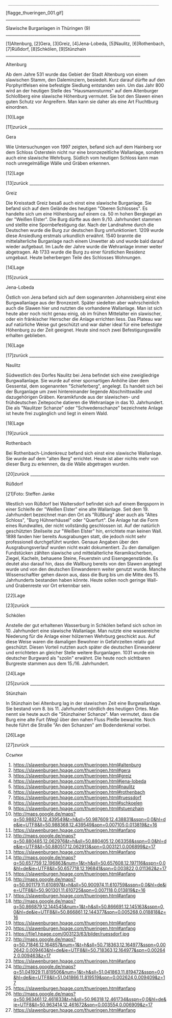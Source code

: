      __________________________________________________________________

[flagge_thueringen_001.gif]
     __________________________________________________________________

Slawische Burganlagen in Thüringen (9)
     __________________________________________________________________

   [1]Altenburg, [2]Gera, [3]Greiz, [4]Jena-Lobeda, [5]Naulitz,
   [6]Rothenbach, [7]Rüßdorf, [8]Schkölen, [9]Stünzhain
     __________________________________________________________________

Altenburg

Ab dem Jahre 531 wurde das Gebiet der Stadt  Altenburg von einem slawischen
Stamm, den Daleminziern, besiedelt. Kurz darauf dürfte auf den
Porphyritfelsen eine befestigte Siedlung entstanden sein. Um das Jahr 800
wird an  der heutigen Stelle des "Hausmannsturms" auf dem Altenburger
Schloßberg eine slawische Höhenburg vermutet. Sie bot den Slawen einen guten
Schutz vor Angreifern. Man kann sie daher als eine Art Fluchtburg einordnen.

   [10]Lage

   [11]zurück
     __________________________________________________________________

   Gera

   Wie Untersuchungen von 1997 zeigten, befand sich auf dem Hainberg vor
   dem Schloss Osterstein nicht nur eine bronzezeitliche Wallanlage,
   sondern auch eine slawische Wehrburg. Südlich vom heutigen Schloss kann
   man noch unregelmäßige Wälle und Gräben erkennen.

   [12]Lage

   [13]zurück
     __________________________________________________________________

   Greiz

   Die Kreisstadt Greiz besaß auch einst eine slawische Burganlage. Sie
   befand sich auf dem Gelände des heutigen "Oberen Schlosses". Es
   handelte sich um eine Höhenburg auf einem ca. 50 m hohen Bergkegel an
   der "Weißen Elster". Die Burg dürfte aus dem 9./10. Jahrhundert stammen
   und stellte eine Spornbefestigung dar. Nach der Landnahme durch die
   Deutschen wurde die Burg zur deutschen Burg umfunktioniert. 1209 wurde
   diese Ansiedlung erstmals urkundlich erwähnt. 1540 brannte die
   mittelalterliche Burganlage nach einem Unwetter ab und wurde bald
   darauf wieder aufgebaut. Im Laufe der Jahre wurde die Wehranlage immer
   weiter abgetragen. Ab 1733 wurde die Burg zu einer fürstlichen Residenz
   umgebaut. Heute beherbergen Teile des Schlosses Wohnungen.

   [14]Lage

   [15]zurück
     __________________________________________________________________

   Jena-Lobeda

   Östlich von Jena befand sich auf dem sogenannten Johannisberg einst
   eine Burgwallanlage aus der Bronzezeit. Später siedelten aber
   wahrscheinlich auch die Slawen hier und nutzten die vorhandene
   Wallanlage. Man ist sich heute aber noch nicht genau einig, ob im
   frühen Mittelalter ein slawischer, oder ein fränkischer Herrscher die
   Anlage errichten liess. Das Plateau war auf natürliche Weise gut
   geschützt und war daher ideal für eine befestigte Höhenburg zu der Zeit
   geeignet. Heute sind noch zwei Befestigungswälle erhalten geblieben.

   [16]Lage

   [17]zurück
     __________________________________________________________________

   Naulitz

   Südwestlich des Dorfes Naulitz bei Jena befindet sich eine
   zweigliedrige Burgwallanlage. Sie wurde auf einer spornartigen Anhöhe
   über dem Gessental, dem sogenannten "Schieferberg", angelegt. Es
   handelt sich bei der Burganlage um zwei hintereinander liegende
   Abschnittswälle und dazugehörigen Gräben. Keramikfunde aus der
   slawischen- und frühdeutschen Zeitepoche datieren die Wehranlage in das
   10. Jahrhundert. Die als "Naulitzer Schanze" oder  "Schwedenschanze"
   bezeichnete Anlage ist heute frei zugänglich und liegt in einem Wald.

   [18]Lage

   [19]zurück
     __________________________________________________________________

   Rothenbach

   Bei Rothenbach-Lindenkreuz befand sich einst eine slawische Wallanlage.
   Sie wurde auf dem "alten Berg" errichtet. Heute ist aber nichts mehr
   von dieser Burg zu erkennen, da die Wälle abgetragen wurden.

   [20]zurück
     __________________________________________________________________

   Rüßdorf

   [21]Foto: Steffen Janke

   Westlich von Rüßdorf bei Waltersdorf befindet sich auf einem Bergsporn
   in einer Schleife der "Weißen Elster" eine alte Wallanlage. Seit dem
   19. Jahrhundert bezeichnet man den Ort als "Rüßburg" aber auch als
   "Altes Schloss", "Burg Hühnerhäusel" oder "Querfurt". Die Anlage hat
   die Form eines Rundwalles, der nicht vollständig geschlossen ist. Auf
   der natürlich geschützten Steilseite zur "Weißen Elster" hin,
   errichtete man keinen Wall. 1898 fanden hier bereits Ausgrabungen
   statt, die jedoch nicht sehr professionell durchgeführt wurden. Genaue
   Angaben über den Ausgrabungsverlauf wurden nicht exakt dokumentiert. Zu
   den damaligen Fundstücken zählten slawische und mittelalterliche
   Keramikscherben, Ziegel, Kacheln, behauene Steine, Feuerstein und
   Eisengegenstände. Es deutet also darauf hin, dass die Wallburg bereits
   von den Slawen angelegt wurde und von den deutschen Einwanderern weiter
   genutzt wurde. Manche Wissenschaftler gehen davon aus, dass die Burg
   bis um die Mitte des 15. Jahrhunderts bestanden haben könnte. Heute
   sollen noch geringe Wall- und Grabenreste vor Ort erkennbar sein.

   [22]Lage

   [23]zurück
     __________________________________________________________________

   Schkölen

   Anstelle der gut erhaltenen Wasserburg in Schkölen befand sich schon im
   10. Jahrhundert eine slawische Wallanlage. Man nutzte eine wassereiche
   Niederung für die Anlage einer hölzernen Wehrburg geschickt aus. Auf
   diese Weise waren die damaligen Bewohner in Gefahrzeiten relativ gut
   geschützt. Diesen Vorteil nutzten auch  später die deutschen
   Einwanderer und errichteten an gleicher Stelle weitere Burganlagen.
   1031 wurde ein deutscher Burgward als "szolin" erwähnt. Die heute noch
   sichtbaren Burgreste stammen aus dem 15./16. Jahrhundert.

   [24]Lage

   [25]zurück
     __________________________________________________________________

   Stünzhain

   In Stünzhain bei Altenburg lag in der slawischen Zeit eine
   Burgwallanlage. Sie bestand vom 8. bis 11. Jahrhundert nördlich des
   heutigen Ortes. Man nennt sie heute auch die "Stünzhainer Schanze". Man
   vermutet, dass die Burg eine alte Furt (Weg) über den nahen Fluss
   Pleiße bewachte. Noch heute führt die Straße "An den Schanzen" am
   Bodendenkmal vorbei.

   [26]Lage

   [27]zurück
     __________________________________________________________________

Ссылки

   1. https://slawenburgen.hpage.com/thueringen.html#altenburg
   2. https://slawenburgen.hpage.com/thueringen.html#gera
   3. https://slawenburgen.hpage.com/thueringen.html#greiz
   4. https://slawenburgen.hpage.com/thueringen.html#jena-lobeda
   5. https://slawenburgen.hpage.com/thueringen.html#naulitz
   6. https://slawenburgen.hpage.com/thueringen.html#rothenbach
   7. https://slawenburgen.hpage.com/thueringen.html#ruessdorf
   8. https://slawenburgen.hpage.com/thueringen.html#schkoelen
   9. https://slawenburgen.hpage.com/thueringen.html#stuenzhain
  10. http://maps.google.de/maps?q=50.988274,12.439549&t=h&sll=50.987609,12.438831&sspn=0,0&hl=de&ie=UTF8&ll=50.988368,12.439549&spn=0.007105,0.013819&z=16
  11. https://slawenburgen.hpage.com/thueringen.html#anfang
  12. http://maps.google.de/maps?q=50.880485,12.062976&t=h&sll=50.880405,12.063358&sspn=0,0&hl=de&ie=UTF8&ll=50.880517,12.062913&spn=0.003121,0.006899&z=17
  13. https://slawenburgen.hpage.com/thueringen.html#anfang
  14. http://maps.google.de/maps?q=50.657759,12.196863&num=1&t=h&sll=50.657608,12.197116&sspn=0,0&hl=de&ie=UTF8&ll=50.657718,12.196841&spn=0.003822,0.011362&z=17
  15. https://slawenburgen.hpage.com/thueringen.html#anfang
  16. http://maps.google.de/maps?q=50.901179,11.610897&t=h&sll=50.900974,11.610759&sspn=0,0&hl=de&ie=UTF8&ll=50.901301,11.610725&spn=0.007118,0.013819&z=16
  17. https://slawenburgen.hpage.com/thueringen.html#anfang
  18. http://maps.google.de/maps?q=50.866879,12.144545&num=1&t=h&sll=50.866691,12.145163&sspn=0,0&hl=de&ie=UTF8&ll=50.866861,12.144377&spn=0.005268,0.018818&z=16
  19. https://slawenburgen.hpage.com/thueringen.html#anfang
  20. https://slawenburgen.hpage.com/thueringen.html#anfang
  21. https://file1.hpage.com/003123/63/bilder/ruessdorf.jpg
  22. http://maps.google.de/maps?q=50.71846,12.164857&num=1&t=h&sll=50.718363,12.164977&sspn=0.002642,0.009463&hl=de&ie=UTF8&ll=50.718363,12.164977&spn=0.002642,0.009463&z=17
  23. https://slawenburgen.hpage.com/thueringen.html#anfang
  24. http://maps.google.de/maps?q=51.041929,11.819506&num=1&t=h&sll=51.041863,11.819472&sspn=0,0&hl=de&ie=UTF8&ll=51.041866,11.819519&spn=0.002624,0.009409&z=17
  25. https://slawenburgen.hpage.com/thueringen.html#anfang
  26. http://maps.google.de/maps?q=50.963461,12.461833&t=h&sll=50.96318,12.461734&sspn=0,0&hl=de&ie=UTF8&ll=50.963414,12.461672&spn=0.003554,0.006909&z=17
  27. https://slawenburgen.hpage.com/thueringen.html#anfang
